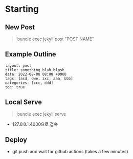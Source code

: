 # Starting
## New Post
> bundle exec jekyll post "POST NAME"

## Example Outline
```
layout: post
title: something_blah_blash
date: 2022-08-08 08:08 +0900
tags: [asd, qwe, zxc, aaa, bbb]
categories: [ccc, ddd]
toc: true
```

## Local Serve
> bundle exec jekyll serve
- 127.0.0.1:4000으로 접속

## Deploy
- git push and wait for github actions (takes a few minutes)